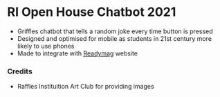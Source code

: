 # RI Open House Chatbot 2021

- Griffles chatbot that tells a random joke every time button is pressed
- Designed and optimised for mobile as students in 21st century more likely to use phones
- Made to integrate with [Readymag](https://readymag.com/) website

### Credits 

- Raffles Instituition Art Club for providing images